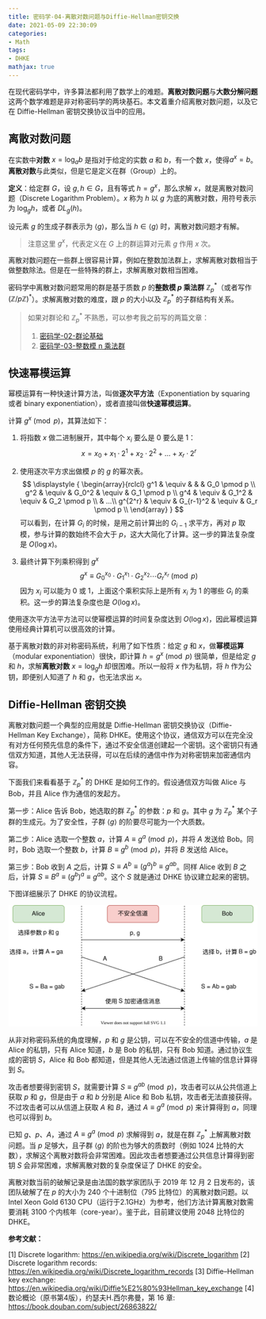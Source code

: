 ```yaml
---
title: 密码学-04-离散对数问题与Diffie-Hellman密钥交换
date: 2021-05-09 22:30:09
categories:
- Math
tags:
- DHKE
mathjax: true
---
```


在现代密码学中，许多算法都利用了数学上的难题。**离散对数问题**与**大数分解问题**这两个数学难题是非对称密码学的两块基石。本文着重介绍离散对数问题，以及它在 Diffie-Hellman 密钥交换协议当中的应用。

<!--more-->

## 离散对数问题

在实数中**对数** $x=\log_a b$ 是指对于给定的实数 $a$ 和 $b$，有一个数 $x$，使得$a^x = b$。**离散对数**与此类似，但是它是定义在群（Group）上的。

**定义**：给定群 $G$，设 $g, h \in G$，且有等式 $h = g^x$，那么求解 $x$，就是离散对数问题（Discrete Logarithm Problem）。$x$ 称为 $h$ 以 $g$ 为底的离散对数，用符号表示为 $\log_g h$，或者 $DL_g(h)$。

设元素 $g$ 的生成子群表示为 $\langle g \rangle$，那么当 $h \in \langle g \rangle$ 时，离散对数问题才有解。

> 注意这里 $g^x$，代表定义在 $G$ 上的群运算对元素 $g$ 作用 $x$ 次。

离散对数问题在一些群上很容易计算，例如在整数加法群上，求解离散对数相当于做整数除法。但是在一些特殊的群上，求解离散对数相当困难。

密码学中离散对数问题常用的群是基于质数 $p$ 的**整数模 $p$ 乘法群** $\mathbb Z_p^*$（或者写作 $(\mathbb{Z}/p\mathbb{Z})^*$）。求解离散对数的难度，跟 $p$ 的大小以及 $\mathbb Z_p^*$ 的子群结构有关系。

> 如果对群论和 $\mathbb Z_p^*$ 不熟悉，可以参考我之前写的两篇文章：
> 1. [密码学-02-群论基础](https://chenliang.org/2021/02/26/group-theory)
> 2. [密码学-03-整数模 n 乘法群](https://chenliang.org/2021/03/04/multiplicative-group-of-integers-modulo-n)

## 快速幂模运算

幂模运算有一种快速计算方法，叫做**逐次平方法**（Exponentiation by squaring 或者 binary exponentiation），或者直接叫做**快速幂模运算**。

计算 $g^x \pmod p$，其算法如下：

1. 将指数 $x$ 做二进制展开，其中每个 $x_i$ 要么是 0 要么是 1：
$$x = x_0 + x_1·2^1 + x_2·2^2 + \dots + x_r·2^r$$

2. 使用逐次平方求出做模 $p$ 的 $g$ 的幂次表。
$$
\displaystyle {
\begin{array}{rclcl}
g^1 & \equiv & & & G_0 \pmod p \\
g^2 & \equiv & G_0^2 & \equiv & G_1 \pmod p \\
g^4 & \equiv & G_1^2 & \equiv & G_2 \pmod p \\
& ...\\
g^{2^r} & \equiv & G_{r-1}^2 & \equiv & G_r \pmod p \\
\end{array}
}
$$
   可以看到，在计算 $G_i$ 的时候，是用之前计算出的 $G_{i-1}$ 求平方，再对 $p$ 取模，参与计算的数始终不会大于 $p$，这大大简化了计算。这一步的算法复杂度是 $O(\log x)$。

3. 最终计算下列乘积得到 $g^x$
$$g^x \equiv G_0^{x_0} \cdot G_1^{x_1} \cdot G_2^{x_2} \cdots  G_r^{x_r} \pmod p$$
   因为 $x_i$ 可以能为 0 或 1，上面这个乘积实际上是所有 $x_i$ 为 1 的哪些 $G_i$ 的乘积。这一步的算法复杂度也是 $O(\log x)$。

使用逐次平方法平方法可以使幂模运算的时间复杂度达到 $O(\log x)$，因此幂模运算使用经典计算机可以很高效的计算。

基于离散对数的非对称密码系统，利用了如下性质：给定 $g$ 和 $x$，做**幂模运算**（modular exponentiation）很快，即计算 $h=g^x \pmod p$ 很简单，但是给定 $g$ 和 $h$，求解**离散对数** $x=\log_gh$ 却很困难。所以一般将 $x$ 作为私钥，将 $h$ 作为公钥，即便别人知道了 $h$ 和 $g$，也无法求出 $x$。

## Diffie-Hellman 密钥交换

离散对数问题一个典型的应用就是 Diffie-Hellman 密钥交换协议（Diffie-Hellman Key Exchange），简称 DHKE。使用这个协议，通信双方可以在完全没有对方任何预先信息的条件下，通过不安全信道创建起一个密钥。这个密钥只有通信双方知道，其他人无法获得，可以在后续的通信中作为对称密钥来加密通信内容。

下面我们来看看基于 $\mathbb Z_p^*$ 的 DHKE 是如何工作的。假设通信双方叫做 Alice 与 Bob，并且 Alice 作为通信的发起方。

第一步：Alice 告诉 Bob，她选取的群 $\mathbb Z_p^*$ 的参数：$p$ 和 $g$。其中 $g$ 为 $\mathbb Z_p^*$ 某个子群的生成元。为了安全性，子群 $\langle g \rangle$ 的阶要尽可能为一个大质数。

第二步：Alice 选取一个整数 $a$，计算 $A \equiv g^a \pmod p$，并将 $A$ 发送给 Bob。同时，Bob 选取一个整数 $b$，计算 $B \equiv g^b \pmod p$，并将 $B$ 发送给 Alice。

第三步：Bob 收到 $A$ 之后，计算 $S \equiv A^b \equiv (g^a)^b \equiv g^{ab}$。同样 Alice 收到 $B$ 之后，计算 $S \equiv B^a \equiv (g^b)^a \equiv g^{ab}$。这个 $S$ 就是通过 DHKE 协议建立起来的密钥。

下图详细展示了 DHKE 的协议流程。

![DHKE 协议流程](/images/discrete_logarithm_problem_and_dhke/dhke.svg)

从非对称密码系统的角度理解，$p$ 和 $g$ 是公钥，可以在不安全的信道中传输，$a$ 是 Alice 的私钥，只有 Alice 知道，$b$ 是 Bob 的私钥，只有 Bob 知道。通过协议生成的密钥 $S$，Alice 和 Bob 都知道，但是其他人无法通过信道上传输的信息计算得到 $S$。

攻击者想要得到密钥 $S$，就需要计算 $S \equiv g^{ab} \pmod p$，攻击者可以从公共信道上获取 $p$ 和 $g$，但是由于 $a$ 和 $b$ 分别是 Alice 和 Bob 私钥，攻击者无法直接获得。不过攻击者可以从信道上获取 $A$ 和 $B$，通过 $A \equiv g^a \pmod p$ 来计算得到 $a$，同理也可以得到 $b$。

已知 $g$、$p$、$A$，通过 $A \equiv g^a \pmod p$ 求解得到 $a$，就是在群 $\mathbb Z_p^*$ 上解离散对数问题。当 $p$ 足够大，且子群 $\langle g \rangle$ 的阶也为够大的质数时（例如 1024 比特的大数），求解这个离散对数将会非常困难。因此攻击者想要通过公共信息计算得到密钥 $S$ 会非常困难，求解离散对数的复杂度保证了 DHKE 的安全。

离散对数当前的破解记录是由法国的数学家团队于 2019 年 12 月 2 日发布的，该团队破解了在 $p$ 的大小为 240 个十进制位（795 比特位）的离散对数问题。以 Intel Xeon Gold 6130 CPU（运行于2.1GHz）为参考，他们方法计算离散对数需要消耗 3100 个内核年（core-year）。鉴于此，目前建议使用 2048 比特位的 DHKE。

**参考文献：**

[1] Discrete logarithm: https://en.wikipedia.org/wiki/Discrete_logarithm
[2] Discrete logarithm records: https://en.wikipedia.org/wiki/Discrete_logarithm_records
[3] Diffie–Hellman key exchange: https://en.wikipedia.org/wiki/Diffie%E2%80%93Hellman_key_exchange
[4] 数论概论（原书第4版），约瑟夫H.西尔弗曼，第 16 章: https://book.douban.com/subject/26863822/
